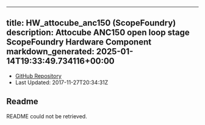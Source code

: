 
---
title: HW_attocube_anc150 (ScopeFoundry)
description: Attocube ANC150 open loop stage ScopeFoundry Hardware Component
markdown_generated: 2025-01-14T19:33:49.734116+00:00
---
- [GitHub Repository](https://github.com/ScopeFoundry/HW_attocube_anc150)
- Last Updated: 2017-11-27T20:34:31Z
## Readme
README could not be retrieved.
